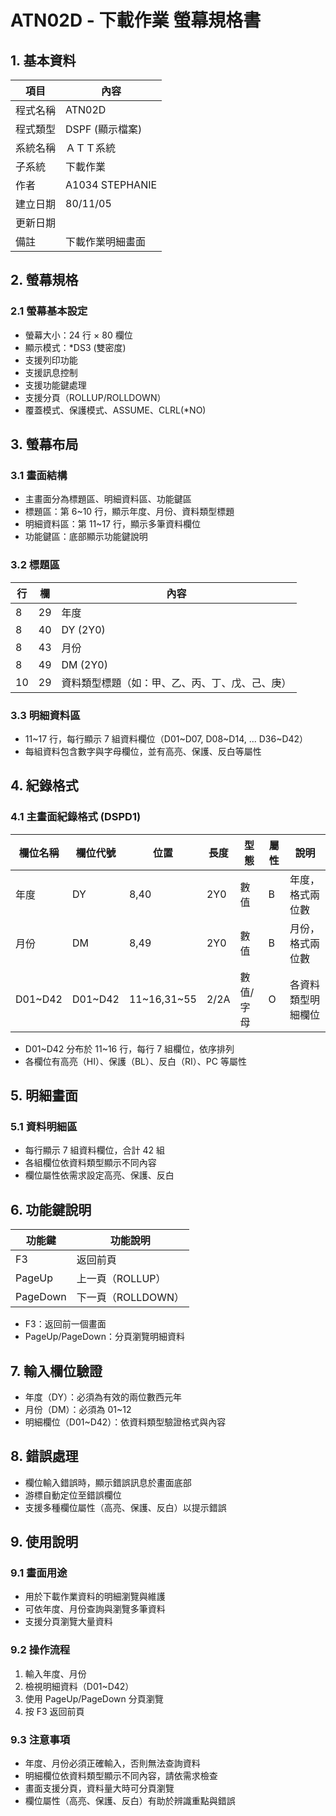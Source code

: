 # ATN02D - 下載作業 螢幕規格書

## 1. 基本資料

| 項目 | 內容 |
|------|------|
| 程式名稱 | ATN02D |
| 程式類型 | DSPF (顯示檔案) |
| 系統名稱 | ＡＴＴ系統 |
| 子系統 | 下載作業 |
| 作者 | A1034 STEPHANIE |
| 建立日期 | 80/11/05 |
| 更新日期 |  |
| 備註 | 下載作業明細畫面 |

## 2. 螢幕規格

### 2.1 螢幕基本設定
- 螢幕大小：24 行 × 80 欄位
- 顯示模式：*DS3 (雙密度)
- 支援列印功能
- 支援訊息控制
- 支援功能鍵處理
- 支援分頁（ROLLUP/ROLLDOWN）
- 覆蓋模式、保護模式、ASSUME、CLRL(*NO)

## 3. 螢幕布局

### 3.1 畫面結構
- 主畫面分為標題區、明細資料區、功能鍵區
- 標題區：第 6~10 行，顯示年度、月份、資料類型標題
- 明細資料區：第 11~17 行，顯示多筆資料欄位
- 功能鍵區：底部顯示功能鍵說明

### 3.2 標題區
| 行 | 欄 | 內容 |
|----|----|------|
| 8  | 29 | 年度 |
| 8  | 40 | DY (2Y0) |
| 8  | 43 | 月份 |
| 8  | 49 | DM (2Y0) |
| 10 | 29 | 資料類型標題（如：甲、乙、丙、丁、戊、己、庚）|

### 3.3 明細資料區
- 11~17 行，每行顯示 7 組資料欄位（D01~D07, D08~D14, ... D36~D42）
- 每組資料包含數字與字母欄位，並有高亮、保護、反白等屬性

## 4. 紀錄格式

### 4.1 主畫面紀錄格式 (DSPD1)
| 欄位名稱 | 欄位代號 | 位置 | 長度 | 型態 | 屬性 | 說明 |
|----------|----------|------|------|------|------|------|
| 年度 | DY | 8,40 | 2Y0 | 數值 | B | 年度，格式兩位數 |
| 月份 | DM | 8,49 | 2Y0 | 數值 | B | 月份，格式兩位數 |
| D01~D42 | D01~D42 | 11~16,31~55 | 2/2A | 數值/字母 | O | 各資料類型明細欄位 |

- D01~D42 分布於 11~16 行，每行 7 組欄位，依序排列
- 各欄位有高亮（HI）、保護（BL）、反白（RI）、PC 等屬性

## 5. 明細畫面

### 5.1 資料明細區
- 每行顯示 7 組資料欄位，合計 42 組
- 各組欄位依資料類型顯示不同內容
- 欄位屬性依需求設定高亮、保護、反白

## 6. 功能鍵說明

| 功能鍵 | 功能說明 |
|--------|----------|
| F3     | 返回前頁 |
| PageUp | 上一頁（ROLLUP）|
| PageDown | 下一頁（ROLLDOWN）|

- F3：返回前一個畫面
- PageUp/PageDown：分頁瀏覽明細資料

## 7. 輸入欄位驗證

- 年度（DY）：必須為有效的兩位數西元年
- 月份（DM）：必須為 01~12
- 明細欄位（D01~D42）：依資料類型驗證格式與內容

## 8. 錯誤處理

- 欄位輸入錯誤時，顯示錯誤訊息於畫面底部
- 游標自動定位至錯誤欄位
- 支援多種欄位屬性（高亮、保護、反白）以提示錯誤

## 9. 使用說明

### 9.1 畫面用途
- 用於下載作業資料的明細瀏覽與維護
- 可依年度、月份查詢與瀏覽多筆資料
- 支援分頁瀏覽大量資料

### 9.2 操作流程
1. 輸入年度、月份
2. 檢視明細資料（D01~D42）
3. 使用 PageUp/PageDown 分頁瀏覽
4. 按 F3 返回前頁

### 9.3 注意事項
- 年度、月份必須正確輸入，否則無法查詢資料
- 明細欄位依資料類型顯示不同內容，請依需求檢查
- 畫面支援分頁，資料量大時可分頁瀏覽
- 欄位屬性（高亮、保護、反白）有助於辨識重點與錯誤 